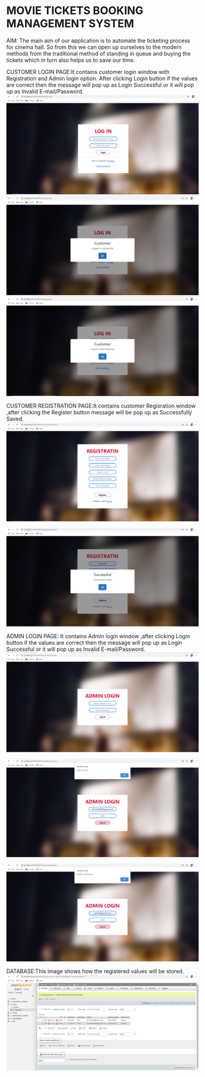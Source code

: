 # MOVIE TICKETS BOOKING MANAGEMENT SYSTEM
AIM:
The main aim of our application is to automate the ticketing process for cinema hall.
So from this we can open up ourselves to the modern methods from the traditional method
of standing in queue and buying the tickets which in turn also helps us to save our time.

CUSTOMER LOGIN PAGE:It contains customer login window with Registration and Admin login option. After clicking Login button  if the values are correct then the message will pop up as Login Successful or it will pop up as Invalid E-mail/Password.
![](login.png)
![](login1.png)
![](login2.png)

CUSTOMER REGISTRATION PAGE:It contains customer Regisration window ,after clicking the Register button message will be pop up as Successfully Saved.
![](Registration.png)

![](Registration1.png)

ADMIN LOGIN PAGE: It contains Admin login window ,after clicking Login button if the values are correct then the message will pop up as Login Successful or it will pop up as Invalid E-mail/Password.
![](Adminlogin.png)

![](Adminlogin1.png)

![](Adminlogin2.png)

DATABASE:This image shows how the registered values will be stored.
![](Database.png)
